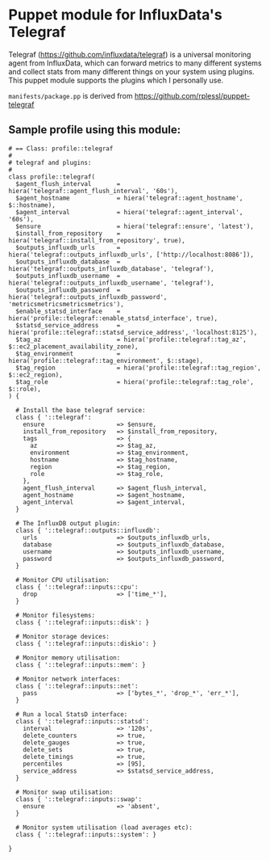 # Puppet module for InfluxData's Telegraf

Telegraf (<https://github.com/influxdata/telegraf>) is a universal monitoring agent from InfluxData, which can forward metrics to many different systems and collect stats from many different things on your system using plugins. This puppet module supports the plugins which I personally use.

```manifests/package.pp``` is derived from <https://github.com/rplessl/puppet-telegraf>

## Sample profile using this module:
```
# == Class: profile::telegraf
#
# telegraf and plugins:
#
class profile::telegraf(
  $agent_flush_interval       = hiera('telegraf::agent_flush_interval', '60s'),
  $agent_hostname             = hiera('telegraf::agent_hostname', $::hostname),
  $agent_interval             = hiera('telegraf::agent_interval', '60s'),
  $ensure                     = hiera('telegraf::ensure', 'latest'),
  $install_from_repository    = hiera('telegraf::install_from_repository', true),
  $outputs_influxdb_urls      = hiera('telegraf::outputs_influxdb_urls', ['http://localhost:8086']),
  $outputs_influxdb_database  = hiera('telegraf::outputs_influxdb_database', 'telegraf'),
  $outputs_influxdb_username  = hiera('telegraf::outputs_influxdb_username', 'telegraf'),
  $outputs_influxdb_password  = hiera('telegraf::outputs_influxdb_password', 'metricsmetricsmetricsmetrics'),
  $enable_statsd_interface    = hiera('profile::telegraf::enable_statsd_interface', true),
  $statsd_service_address     = hiera('profile::telegraf::statsd_service_address', 'localhost:8125'),
  $tag_az                     = hiera('profile::telegraf::tag_az', $::ec2_placement_availability_zone),
  $tag_environment            = hiera('profile::telegraf::tag_environment', $::stage),
  $tag_region                 = hiera('profile::telegraf::tag_region', $::ec2_region),
  $tag_role                   = hiera('profile::telegraf::tag_role', $::role),
) {

  # Install the base telegraf service:
  class { '::telegraf':
    ensure                    => $ensure,
    install_from_repository   => $install_from_repository,
    tags                      => {
      az                      => $tag_az,
      environment             => $tag_environment,
      hostname                => $tag_hostname,
      region                  => $tag_region,
      role                    => $tag_role,
    },
    agent_flush_interval      => $agent_flush_interval,
    agent_hostname            => $agent_hostname,
    agent_interval            => $agent_interval,
  }

  # The InfluxDB output plugin:
  class { '::telegraf::outputs::influxdb':
    urls                      => $outputs_influxdb_urls,
    database                  => $outputs_influxdb_database,
    username                  => $outputs_influxdb_username,
    password                  => $outputs_influxdb_password,
  }

  # Monitor CPU utilisation:
  class { '::telegraf::inputs::cpu':
    drop                      => ['time_*'],
  }

  # Monitor filesystems:
  class { '::telegraf::inputs::disk': }

  # Monitor storage devices:
  class { '::telegraf::inputs::diskio': }

  # Monitor memory utilisation:
  class { '::telegraf::inputs::mem': }

  # Monitor network interfaces:
  class { '::telegraf::inputs::net':
    pass                      => ['bytes_*', 'drop_*', 'err_*'],
  }

  # Run a local StatsD interface:
  class { '::telegraf::inputs::statsd':
    interval                  => '120s',
    delete_counters           => true,
    delete_gauges             => true,
    delete_sets               => true,
    delete_timings            => true,
    percentiles               => [95],
    service_address           => $statsd_service_address,
  }

  # Monitor swap utilisation:
  class { '::telegraf::inputs::swap':
    ensure                    => 'absent',
  }

  # Monitor system utilisation (load averages etc):
  class { '::telegraf::inputs::system': }

}
```

